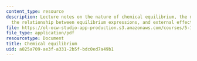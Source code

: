 ```yaml
---
content_type: resource
description: Lecture notes on the nature of chemical equilibrium, the meaning of K,
  the relationship between equilibrium expressions, and external effects on K.
file: https://ol-ocw-studio-app-production.s3.amazonaws.com/courses/5-111-principles-of-chemical-science-fall-2008/a025a709ae3fa3312b5fbdc0ed7a49b1_lecnotes19.pdf
file_type: application/pdf
resourcetype: Document
title: Chemical equilibrium
uid: a025a709-ae3f-a331-2b5f-bdc0ed7a49b1
---
```

